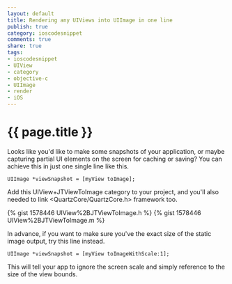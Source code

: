```yaml
--- 
layout: default
title: Rendering any UIViews into UIImage in one line
publish: true
category: ioscodesnippet
comments: true
share: true
tags: 
- ioscodesnippet
- UIView
- category
- objective-c
- UIImage
- render
- iOS
---
```


# {{ page.title }}

Looks like you'd like to make some snapshots of your application, or maybe
capturing partial UI elements on the screen for caching or saving? You can
achieve this in just one single line like this.

    
    UIImage *viewSnapshot = [myView toImage];
    

  

Add this UIView+JTViewToImage category to your project, and you'll also needed
to link &lt;QuartzCore/QuartzCore.h&gt; framework too.

{% gist 1578446 UIView%2BJTViewToImage.h %}
{% gist 1578446 UIView%2BJTViewToImage.m %}

In advance, if you want to make sure you've the exact size of the static image
output, try this line instead.

    
    UIImage *viewSnapshot = [myView toImageWithScale:1];
    

  
This will tell your app to ignore the screen scale and simply reference to the
size of the view bounds.

